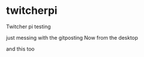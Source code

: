 # twitcherpi
Twitcher pi testing

just messing with the gitposting
Now from the desktop

and this too
